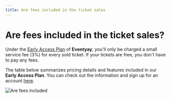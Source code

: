 ```yaml
---
title: Are fees included in the ticket sales
---
```


# Are fees included in the ticket sales? 

Under the [Early Access Plan](https://eventyay.com/pricing) of **Eventyay**, you'll only be charged a small service fee (3%) for every sold ticket. If your tickets are free, you don't have to pay any fees. 

The table below summarizes pricing details and features included in our **Early Access Plan**. You can check out the information and sign up for an account [here](https://eventyay.com/pricing).

![Are fees included](../images/Are-fees-included-in-the-ticket-sales-1.png)
